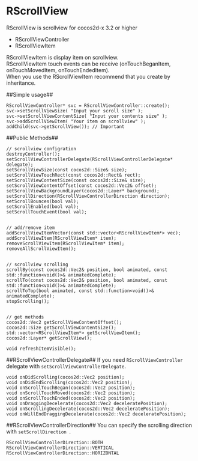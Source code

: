 RScrollView
=========

RScrollView is scrollview for cocos2d-x 3.2 or higher

 - RScrollViewController
 - RScrollViewItem

RScrollViewItem is display item on scrollview.  
RScrollViewItem touch events can be receive (onTouchBeganItem, onTouchMovedItem, onTouchEndedItem).  
When you use the RScrollViewItem recommend that you create by inheritance.




##Simple usage##


    RScrollViewController* svc = RScrollViewController::create();
    svc->setScrollViewSize( "Input your scroll size" );
    svc->setScrollViewContentSize( "Input your contents size" );
    svc->addScrollViewItem( "Your item on scrollview" );
    addChild(svc->getScrollView()); // Important



##Public Methods##

    // scrollview configration
    destroyController();
    setScrollViewControllerDelegate(RScrollViewControllerDelegate* delegate);
    setScrollViewSize(const cocos2d::Size& size);
    setScrollViewTouchRect(const cocos2d::Rect& rect);
    setScrollViewContentSize(const cocos2d::Size& size);
    setScrollViewContentOffset(const cocos2d::Vec2& offset);
    setScrollViewBackgroundLayer(cocos2d::Layer* background);
    setScrollDirection(RScrollViewControllerDirection direction);
    setScrollBounces(bool val);
    setScrollEnabled(bool val);
    setScrollTouchEvent(bool val);
    

    // add/remove item
    addScrollViewItemVector(const std::vector<RScrollViewItem*> vec);
    addScrollViewItem(RScrollViewItem* item);
    removeScrollViewItem(RScrollViewItem* item);
    removeAllScrollViewItem();
    

    // scrollview scrolling
    scrollBy(const cocos2d::Vec2& position, bool animated, const std::function<void()>& animatedComplete);
    scrollTo(const cocos2d::Vec2& position, bool animated, const std::function<void()>& animatedComplete);
    scrollToTop(bool animated, const std::function<void()>& animatedComplete);
    stopScrolling();
    

    // get methods
    cocos2d::Vec2 getScrollViewContentOffset();
    cocos2d::Size getScrollViewContentSize();
    std::vector<RScrollViewItem*> getScrollViewItem();
    cocos2d::Layer* getScrollView();

    void refreshItemVisible();



##RScrollViewControllerDelegate##
If you need `RScrollViewController` delegate with `setScrollViewControllerDelegate`.

    void onDidScrolling(cocos2d::Vec2 position);
    void onDidEndScrolling(cocos2d::Vec2 position);
    void onScrollTouchBegan(cocos2d::Vec2 position);
    void onScrollTouchMoved(cocos2d::Vec2 position);
    void onScrollTouchEnded(cocos2d::Vec2 position);
    void onDraggingDecelerate(cocos2d::Vec2 deceleratePosition);
    void onScrollingDecelerate(cocos2d::Vec2 deceleratePosition);
    void onWillEndDraggingDecelerate(cocos2d::Vec2 deceleratePosition);  



##RScrollViewControllerDirection##
You can specify the scrolling direction with `setScrollDirection `.

    RScrollViewControllerDirection::BOTH
    RScrollViewControllerDirection::VERTICAL
    RScrollViewControllerDirection::HORIZONTAL
